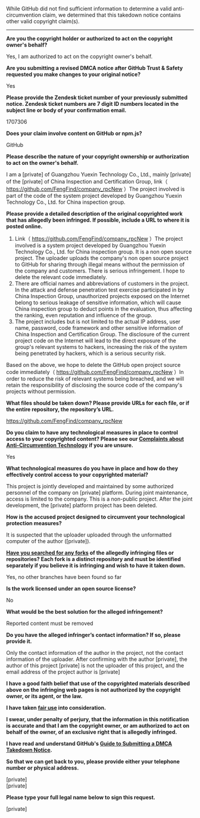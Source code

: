 While GitHub did not find sufficient information to determine a valid anti-circumvention claim, we determined that this takedown notice contains other valid copyright claim(s).

---

**Are you the copyright holder or authorized to act on the copyright owner's behalf?**

Yes, I am authorized to act on the copyright owner's behalf.

**Are you submitting a revised DMCA notice after GitHub Trust & Safety requested you make changes to your original notice?**

Yes

**Please provide the Zendesk ticket number of your previously submitted notice. Zendesk ticket numbers are 7 digit ID numbers located in the subject line or body of your confirmation email.**

1707306

**Does your claim involve content on GitHub or npm.js?**

GitHub

**Please describe the nature of your copyright ownership or authorization to act on the owner's behalf.**

I am a [private] of Guangzhou Yuexin Technology Co., Ltd., mainly [private] of the [private] of China Inspection and Certification Group, link（ https://github.com/FengFind/company_rpcNew ）The project involved is part of the code of the system project developed by Guangzhou Yuexin Technology Co., Ltd. for China inspection group.

**Please provide a detailed description of the original copyrighted work that has allegedly been infringed. If possible, include a URL to where it is posted online.**

1. Link（ https://github.com/FengFind/company_rpcNew ）The project involved is a system project developed by Guangzhou Yuexin Technology Co., Ltd. for China inspection group. It is a non open source project. The uploader uploads the company's non open source project to GitHub for sharing through illegal means without the permission of the company and customers. There is serious infringement. I hope to delete the relevant code immediately.  
2. There are official names and abbreviations of customers in the project. In the attack and defense penetration test exercise participated in by China Inspection Group, unauthorized projects exposed on the Internet belong to serious leakage of sensitive information, which will cause China inspection group to deduct points in the evaluation, thus affecting the ranking, even reputation and influence of the group.  
3. The project includes but is not limited to the actual IP address, user name, password, code framework and other sensitive information of China Inspection and Certification Group. The disclosure of the current project code on the Internet will lead to the direct exposure of the group's relevant systems to hackers, increasing the risk of the system being penetrated by hackers, which is a serious security risk.

Based on the above, we hope to delete the GitHub open project source code immediately（ https://github.com/FengFind/company_rpcNew ）In order to reduce the risk of relevant systems being breached, and we will retain the responsibility of disclosing the source code of the company's projects without permission.

**What files should be taken down? Please provide URLs for each file, or if the entire repository, the repository’s URL.**

https://github.com/FengFind/company_rpcNew

**Do you claim to have any technological measures in place to control access to your copyrighted content? Please see our <a href="https://docs.github.com/articles/guide-to-submitting-a-dmca-takedown-notice#complaints-about-anti-circumvention-technology">Complaints about Anti-Circumvention Technology</a> if you are unsure.**

Yes

**What technological measures do you have in place and how do they effectively control access to your copyrighted material?**

This project is jointly developed and maintained by some authorized personnel of the company on [private] platform. During joint maintenance, access is limited to the company. This is a non-public project. After the joint development, the [private] platform project has been deleted.

**How is the accused project designed to circumvent your technological protection measures?**

It is suspected that the uploader uploaded through the unformatted computer of the author ([private]).

**<a href="https://docs.github.com/articles/dmca-takedown-policy#b-what-about-forks-or-whats-a-fork">Have you searched for any forks</a> of the allegedly infringing files or repositories? Each fork is a distinct repository and must be identified separately if you believe it is infringing and wish to have it taken down.**

Yes, no other branches have been found so far

**Is the work licensed under an open source license?**

No

**What would be the best solution for the alleged infringement?**

Reported content must be removed

**Do you have the alleged infringer’s contact information? If so, please provide it.**

Only the contact information of the author in the project, not the contact information of the uploader. After confirming with the author [private], the author of this project [private] is not the uploader of this project, and the email address of the project author is [private]

**I have a good faith belief that use of the copyrighted materials described above on the infringing web pages is not authorized by the copyright owner, or its agent, or the law.**

**I have taken <a href="https://www.lumendatabase.org/topics/22">fair use</a> into consideration.**

**I swear, under penalty of perjury, that the information in this notification is accurate and that I am the copyright owner, or am authorized to act on behalf of the owner, of an exclusive right that is allegedly infringed.**

**I have read and understand GitHub's <a href="https://docs.github.com/articles/guide-to-submitting-a-dmca-takedown-notice/">Guide to Submitting a DMCA Takedown Notice</a>.**

**So that we can get back to you, please provide either your telephone number or physical address.**

[private]  
[private]  

**Please type your full legal name below to sign this request.**

[private]  
